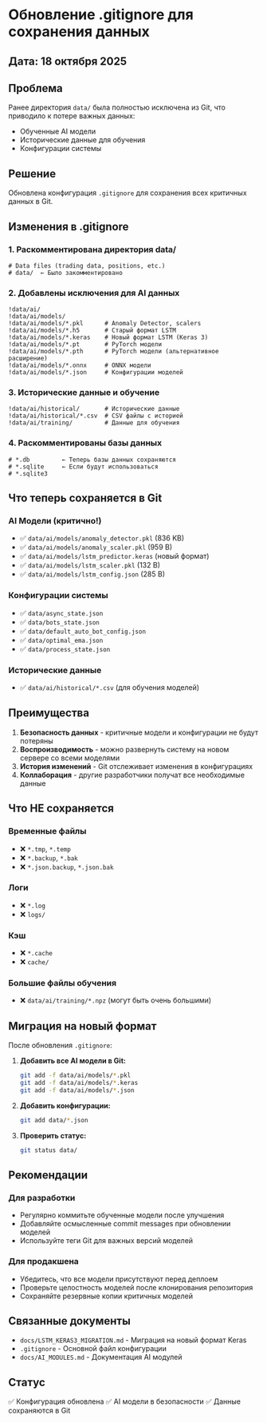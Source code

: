 # Обновление .gitignore для сохранения данных

## Дата: 18 октября 2025

## Проблема

Ранее директория `data/` была полностью исключена из Git, что приводило к потере важных данных:
- Обученные AI модели
- Исторические данные для обучения
- Конфигурации системы

## Решение

Обновлена конфигурация `.gitignore` для сохранения всех критичных данных в Git.

## Изменения в .gitignore

### 1. Раскомментирована директория data/
```gitignore
# Data files (trading data, positions, etc.)
# data/  ← Было закомментировано
```

### 2. Добавлены исключения для AI данных
```gitignore
!data/ai/
!data/ai/models/
!data/ai/models/*.pkl      # Anomaly Detector, scalers
!data/ai/models/*.h5       # Старый формат LSTM
!data/ai/models/*.keras    # Новый формат LSTM (Keras 3)
!data/ai/models/*.pt       # PyTorch модели
!data/ai/models/*.pth      # PyTorch модели (альтернативное расширение)
!data/ai/models/*.onnx     # ONNX модели
!data/ai/models/*.json     # Конфигурации моделей
```

### 3. Исторические данные и обучение
```gitignore
!data/ai/historical/       # Исторические данные
!data/ai/historical/*.csv  # CSV файлы с историей
!data/ai/training/         # Данные для обучения
```

### 4. Раскомментированы базы данных
```gitignore
# *.db         ← Теперь базы данных сохраняются
# *.sqlite     ← Если будут использоваться
# *.sqlite3
```

## Что теперь сохраняется в Git

### AI Модели (критично!)
- ✅ `data/ai/models/anomaly_detector.pkl` (836 KB)
- ✅ `data/ai/models/anomaly_scaler.pkl` (959 B)
- ✅ `data/ai/models/lstm_predictor.keras` (новый формат)
- ✅ `data/ai/models/lstm_scaler.pkl` (132 B)
- ✅ `data/ai/models/lstm_config.json` (285 B)

### Конфигурации системы
- ✅ `data/async_state.json`
- ✅ `data/bots_state.json`
- ✅ `data/default_auto_bot_config.json`
- ✅ `data/optimal_ema.json`
- ✅ `data/process_state.json`

### Исторические данные
- ✅ `data/ai/historical/*.csv` (для обучения моделей)

## Преимущества

1. **Безопасность данных** - критичные модели и конфигурации не будут потеряны
2. **Воспроизводимость** - можно развернуть систему на новом сервере со всеми моделями
3. **История изменений** - Git отслеживает изменения в конфигурациях
4. **Коллаборация** - другие разработчики получат все необходимые данные

## Что НЕ сохраняется

### Временные файлы
- ❌ `*.tmp`, `*.temp`
- ❌ `*.backup`, `*.bak`
- ❌ `*.json.backup`, `*.json.bak`

### Логи
- ❌ `*.log`
- ❌ `logs/`

### Кэш
- ❌ `*.cache`
- ❌ `cache/`

### Большие файлы обучения
- ❌ `data/ai/training/*.npz` (могут быть очень большими)

## Миграция на новый формат

После обновления `.gitignore`:

1. **Добавить все AI модели в Git:**
   ```bash
   git add -f data/ai/models/*.pkl
   git add -f data/ai/models/*.keras
   git add -f data/ai/models/*.json
   ```

2. **Добавить конфигурации:**
   ```bash
   git add data/*.json
   ```

3. **Проверить статус:**
   ```bash
   git status data/
   ```

## Рекомендации

### Для разработки
- Регулярно коммитьте обученные модели после улучшения
- Добавляйте осмысленные commit messages при обновлении моделей
- Используйте теги Git для важных версий моделей

### Для продакшена
- Убедитесь, что все модели присутствуют перед деплоем
- Проверьте целостность моделей после клонирования репозитория
- Сохраняйте резервные копии критичных моделей

## Связанные документы

- `docs/LSTM_KERAS3_MIGRATION.md` - Миграция на новый формат Keras
- `.gitignore` - Основной файл конфигурации
- `docs/AI_MODULES.md` - Документация AI модулей

## Статус

✅ Конфигурация обновлена
✅ AI модели в безопасности
✅ Данные сохраняются в Git

